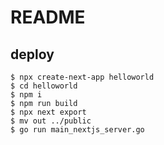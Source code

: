 # README

## deploy

```
$ npx create-next-app helloworld
$ cd helloworld
$ npm i
$ npm run build
$ npx next export
$ mv out ../public
$ go run main_nextjs_server.go 
```
